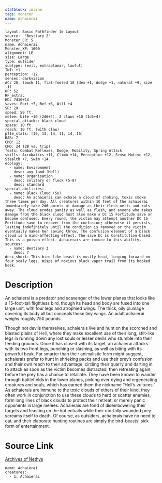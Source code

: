```yaml
---
statblock: inline
tags: monster
name: Achaierai
---
```

```statblock
layout: Basic Pathfinder 1e Layout
source:  "Bestiary 2"
Monster_CR: 5
name: Achaierai
Monster_XP: 1600
alignment: LE
size: Large
type: outsider
subtype: (evil, extraplanar, lawful)
INI: +1
perception: +12
senses: darkvision
AC: 20, touch 11, flat-footed 18 (dex +1, dodge +1, natural +9, size -1)
HP: 52
HP_extra: 
HD: 7d10+14
saves: Fort +7, Ref +6, Will +4
SR: 20
speed: 50 ft.
melee: bite +10 (2d6+4), 2 claws +10 (1d6+4)
special_attacks: black cloud
space: 10 ft.
reach: 10 ft. (with claw)
pf1e_stats: [19, 13, 14, 11, 14, 16]
BAB: 7
CMB: 12
CMD: 24 (28 vs. trip)
feats: Combat Reflexes, Dodge, Mobility, Spring Attack
skills: Acrobatics +11, Climb +14, Perception +12, Sense Motive +12, Stealth +7, Swim +14
ecology:
  - name: Environment
    desc: any land (Hell)
  - name: Organisation
    desc: solitary or flock (5-8)
    desc: standard
special_abilities:
  - name: Black Cloud (Su)
    desc: An achaierai can exhale a cloud of choking, toxic smoke three times per day. All creatures within 10 feet of the achaierai immediately take 2d6 points of damage as their flesh melts and rots away. The cloud erodes sanity as well as flesh, and anyone who takes damage from the black cloud must also make a DC 15 Fortitude save or become confused. Every round, the victim may attempt another DC 15 Fortitude save to recover from the confusion; otherwise it persists, lasting indefinitely until the condition is removed or the victim eventually makes her saving throw. The confusion element of a black cloud is a mind-affecting effect. The save DC is Constitution-based. This is a poison effect. Achaierais are immune to this ability.
sources:
  - name: Bestiary 2
    desc: 7
desc_short: This bird-like beast is mostly head, lunging forward on four scaly legs. Wisps of noxious black vapor trail from its hooked beak. 
```
# Description
An achaierai is a predator and scavenger of the lower planes that looks like a 15-foot-tall flightless bird, though its head and body are fused into one large unit, with four legs and atrophied wings. The thick, oily plumage covering its body all but conceals these tiny wings. An adult achaierai weighs roughly 750 pounds. 

Though not devils themselves, achaierais live and hunt on the scorched and blasted plains of Hell, where they make excellent use of their long, stilt-like legs in running down any lost souls or lesser devils who stumble into their feeding grounds. Once it has closed with its target, an achaierai attacks with its two front legs, punching or slashing, as well as biting with its powerful beak. Far smarter than their animalistic form might suggest, achaierais prefer to hunt in shrieking packs and use their prey’s confusion and their own reach to their advantage, circling their quarry and darting in to attack as soon as the victim becomes distracted, then retreating again before the prey has a chance to retaliate. They have been known to wander through battlefields in the lower planes, picking over dying and regenerating creatures and souls, which has earned them the nickname “Hell’s vultures.” As achaierais are immune to the toxic clouds of others of their kind, they often work in conjunction to use these clouds to herd or scatter enemies, form long lines of black clouds to protect their retreat, or merely panic opponents in large melees. Achaierais are fond of disemboweling their targets and feasting on the hot entrails while their mortally wounded prey screams itself to death. Of course, as outsiders, achaierais have no need to eat, and their elaborate hunting routines are simply the bird-beasts’ sick form of entertainment.
# Source Link
[Archives of Nethys](https://aonprd.com/MonsterDisplay.aspx?ItemName=Achaierai)
```encounter-table
name: Achaierai
creatures:
  - 1: Achaierai
```
